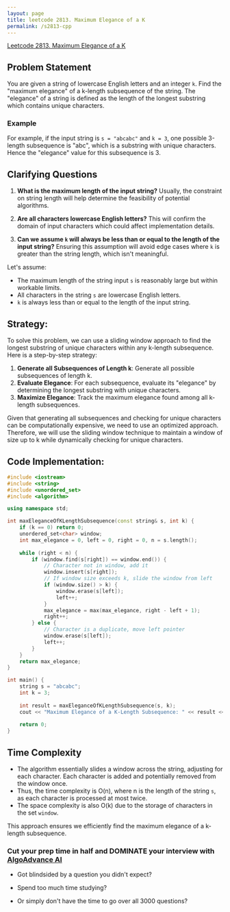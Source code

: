 ```yaml
---
layout: page
title: leetcode 2813. Maximum Elegance of a K
permalink: /s2813-cpp
---
```

[Leetcode 2813. Maximum Elegance of a K](https://algoadvance.github.io/algoadvance/l2813)
## Problem Statement

You are given a string of lowercase English letters and an integer `k`. Find the "maximum elegance" of a k-length subsequence of the string. The "elegance" of a string is defined as the length of the longest substring which contains unique characters.

### Example
For example, if the input string is `s = "abcabc"` and `k = 3`, one possible 3-length subsequence is "abc", which is a substring with unique characters. Hence the "elegance" value for this subsequence is 3.

## Clarifying Questions

1. **What is the maximum length of the input string?**
   Usually, the constraint on string length will help determine the feasibility of potential algorithms.

2. **Are all characters lowercase English letters?**
   This will confirm the domain of input characters which could affect implementation details.

3. **Can we assume `k` will always be less than or equal to the length of the input string?**
   Ensuring this assumption will avoid edge cases where `k` is greater than the string length, which isn't meaningful.

Let's assume:
- The maximum length of the string input `s` is reasonably large but within workable limits.
- All characters in the string `s` are lowercase English letters.
- `k` is always less than or equal to the length of the input string.

## Strategy:

To solve this problem, we can use a sliding window approach to find the longest substring of unique characters within any k-length subsequence. Here is a step-by-step strategy:

1. **Generate all Subsequences of Length k**: Generate all possible subsequences of length k.
2. **Evaluate Elegance**: For each subsequence, evaluate its "elegance" by determining the longest substring with unique characters.
3. **Maximize Elegance**: Track the maximum elegance found among all k-length subsequences.

Given that generating all subsequences and checking for unique characters can be computationally expensive, we need to use an optimized approach. Therefore, we will use the sliding window technique to maintain a window of size up to k while dynamically checking for unique characters.

## Code Implementation:

```cpp
#include <iostream>
#include <string>
#include <unordered_set>
#include <algorithm>

using namespace std;

int maxEleganceOfKLengthSubsequence(const string& s, int k) {
    if (k == 0) return 0;
    unordered_set<char> window;
    int max_elegance = 0, left = 0, right = 0, n = s.length();
    
    while (right < n) {
        if (window.find(s[right]) == window.end()) {
            // Character not in window, add it
            window.insert(s[right]);
            // If window size exceeds k, slide the window from left
            if (window.size() > k) {
                window.erase(s[left]);
                left++;
            }
            max_elegance = max(max_elegance, right - left + 1);
            right++;
        } else {
            // Character is a duplicate, move left pointer
            window.erase(s[left]);
            left++;
        }
    }
    return max_elegance;
}

int main() {
    string s = "abcabc";
    int k = 3;
    
    int result = maxEleganceOfKLengthSubsequence(s, k);
    cout << "Maximum Elegance of a K-Length Subsequence: " << result << endl;
    
    return 0;
}
```

## Time Complexity

- The algorithm essentially slides a window across the string, adjusting for each character. Each character is added and potentially removed from the window once.
- Thus, the time complexity is O(n), where n is the length of the string `s`, as each character is processed at most twice.
- The space complexity is also O(k) due to the storage of characters in the set `window`.

This approach ensures we efficiently find the maximum elegance of a k-length subsequence.


### Cut your prep time in half and DOMINATE your interview with [AlgoAdvance AI](https://algoAdvance.com)

- Got blindsided by a question you didn't expect?

- Spend too much time studying?

- Or simply don't have the time to go over all 3000 questions?

